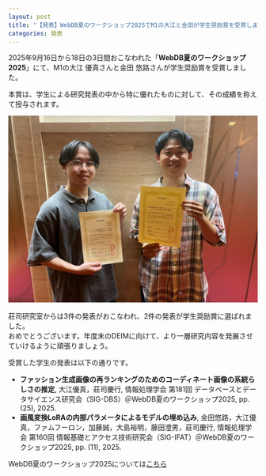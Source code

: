 ```yaml
---
layout: post
title: "【発表】WebDB夏のワークショップ2025でM1の大江と金田が学生奨励賞を受賞しました"
categories: 発表
---
```

2025年9月16日から18日の3日間おこなわれた「**WebDB夏のワークショップ2025**」にて、M1の大江 優真さんと金田 悠路さんが学生奨励賞を受賞しました。

本賞は、学生による研究発表の中から特に優れたものに対して、その成績を称えて授与されます。

![写真](/assets/img/posts/20250918/kanada_oe.jpg "受賞者二人")

莊司研究室からは3件の発表がおこなわれ、2件の発表が学生奨励賞に選ばれました。  
おめでとうございます。年度末のDEIMに向けて、より一層研究内容を発展させていけるように頑張りましょう。

受賞した学生の発表は以下の通りです。

- **ファッション生成画像の再ランキングのためのコーディネート画像の系統らしさの推定**, 大江優真，莊司慶行, 情報処理学会 第181回 データベースとデータサイエンス研究会（SIG-DBS）＠WebDB夏のワークショップ2025, pp. (25), 2025.
- **画風変換LoRAの内部パラメータによるモデルの埋め込み**, 金田悠路，大江優真，ファムフーロン，加藤誠，大島裕明，藤田澄男，莊司慶行, 情報処理学会 第160回 情報基礎とアクセス技術研究会（SIG-IFAT）＠WebDB夏のワークショップ2025, pp. (11), 2025.

WebDB夏のワークショップ2025については[こちら](https://db-event.jpn.org/webdbw2025/)